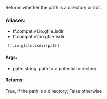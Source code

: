 Returns whether the path is a directory or not.
### Aliases:
- tf.compat.v1.io.gfile.isdir
- tf.compat.v2.io.gfile.isdir

```
 tf.io.gfile.isdir(path)
```
#### Args:
- path: string, path to a potential directory
#### Returns:
True, if the path is a directory; False otherwise
